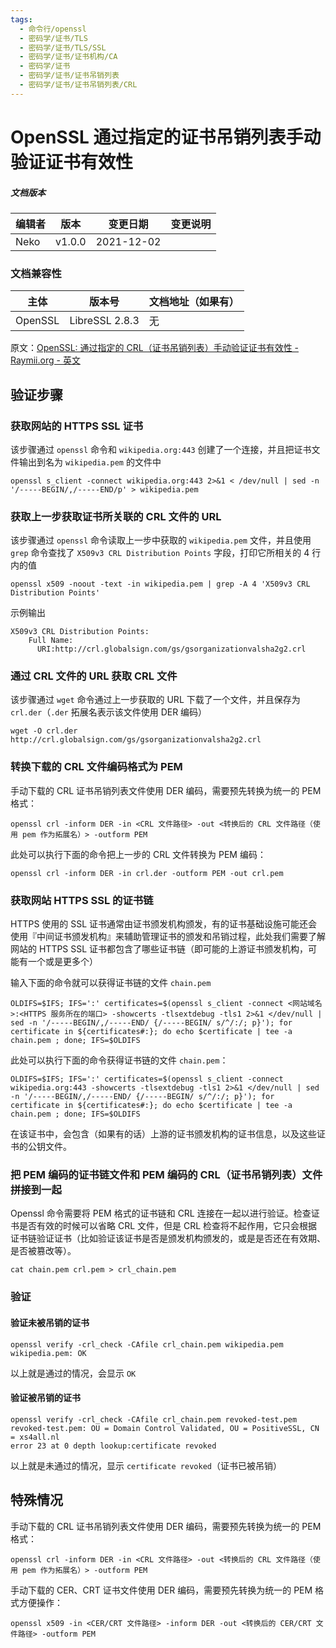 ```yaml
---
tags:
  - 命令行/openssl
  - 密码学/证书/TLS
  - 密码学/证书/TLS/SSL
  - 密码学/证书/证书机构/CA
  - 密码学/证书
  - 密码学/证书/证书吊销列表
  - 密码学/证书/证书吊销列表/CRL
---
```


# OpenSSL 通过指定的证书吊销列表手动验证证书有效性

##### 文档版本

| 编辑者 | 版本 | 变更日期 | 变更说明 |
| ----- | --- | ------- | ------- |
| Neko | v1.0.0 | 2021-12-02 |

### 文档兼容性

| 主体 | 版本号 | 文档地址（如果有） |
| -- | -- | -- |
| OpenSSL | LibreSSL 2.8.3 | 无 |

原文：[OpenSSL: 通过指定的 CRL（证书吊销列表）手动验证证书有效性 - Raymii.org - 英文](https://raymii.org/s/articles/OpenSSL_manually_verify_a_certificate_against_a_CRL.html)

## 验证步骤

### 获取网站的 HTTPS SSL 证书

该步骤通过 `openssl` 命令和 `wikipedia.org:443` 创建了一个连接，并且把证书文件输出到名为 `wikipedia.pem` 的文件中

```shell
openssl s_client -connect wikipedia.org:443 2>&1 < /dev/null | sed -n '/-----BEGIN/,/-----END/p' > wikipedia.pem
```

### 获取上一步获取证书所关联的 CRL 文件的 URL

该步骤通过 `openssl` 命令读取上一步中获取的 `wikipedia.pem` 文件，并且使用 `grep` 命令查找了 `X509v3 CRL Distribution Points` 字段，打印它所相关的 4 行内的值

```shell
openssl x509 -noout -text -in wikipedia.pem | grep -A 4 'X509v3 CRL Distribution Points'
```

示例输出

```shell
X509v3 CRL Distribution Points:
    Full Name:
      URI:http://crl.globalsign.com/gs/gsorganizationvalsha2g2.crl
```

### 通过 CRL 文件的 URL 获取 CRL 文件

该步骤通过 `wget` 命令通过上一步获取的 URL 下载了一个文件，并且保存为 `crl.der`（`.der` 拓展名表示该文件使用 DER 编码）

```shell
wget -O crl.der http://crl.globalsign.com/gs/gsorganizationvalsha2g2.crl
```

### 转换下载的 CRL 文件编码格式为 PEM

手动下载的 CRL 证书吊销列表文件使用 DER 编码，需要预先转换为统一的 PEM 格式：

```shell
openssl crl -inform DER -in <CRL 文件路径> -out <转换后的 CRL 文件路径（使用 pem 作为拓展名）> -outform PEM
```

此处可以执行下面的命令把上一步的 CRL 文件转换为 PEM 编码：

```shell
openssl crl -inform DER -in crl.der -outform PEM -out crl.pem
```

### 获取网站 HTTPS SSL 的证书链

HTTPS 使用的 SSL 证书通常由证书颁发机构颁发，有的证书基础设施可能还会使用『中间证书颁发机构』来辅助管理证书的颁发和吊销过程，此处我们需要了解网站的 HTTPS SSL 证书都包含了哪些证书链（即可能的上游证书颁发机构，可能有一个或是更多个）

输入下面的命令就可以获得证书链的文件 `chain.pem`

```shell
OLDIFS=$IFS; IFS=':' certificates=$(openssl s_client -connect <网站域名>:<HTTPS 服务所在的端口> -showcerts -tlsextdebug -tls1 2>&1 </dev/null | sed -n '/-----BEGIN/,/-----END/ {/-----BEGIN/ s/^/:/; p}'); for certificate in ${certificates#:}; do echo $certificate | tee -a chain.pem ; done; IFS=$OLDIFS
```

此处可以执行下面的命令获得证书链的文件 `chain.pem`：

```shell
OLDIFS=$IFS; IFS=':' certificates=$(openssl s_client -connect wikipedia.org:443 -showcerts -tlsextdebug -tls1 2>&1 </dev/null | sed -n '/-----BEGIN/,/-----END/ {/-----BEGIN/ s/^/:/; p}'); for certificate in ${certificates#:}; do echo $certificate | tee -a chain.pem ; done; IFS=$OLDIFS
```

在该证书中，会包含（如果有的话）上游的证书颁发机构的证书信息，以及这些证书的公钥文件。

### 把 PEM 编码的证书链文件和 PEM 编码的 CRL（证书吊销列表）文件拼接到一起

Openssl 命令需要将 PEM 格式的证书链和 CRL 连接在一起以进行验证。检查证书是否有效的时候可以省略 CRL 文件，但是 CRL 检查将不起作用，它只会根据证书链验证证书（比如验证该证书是否是颁发机构颁发的，或是是否还在有效期、是否被篡改等）。

```shell
cat chain.pem crl.pem > crl_chain.pem
```

### 验证

#### 验证未被吊销的证书

```shell
openssl verify -crl_check -CAfile crl_chain.pem wikipedia.pem
wikipedia.pem: OK
```

以上就是通过的情况，会显示 `OK`

#### 验证被吊销的证书

```shell
openssl verify -crl_check -CAfile crl_chain.pem revoked-test.pem
revoked-test.pem: OU = Domain Control Validated, OU = PositiveSSL, CN = xs4all.nl
error 23 at 0 depth lookup:certificate revoked
```

以上就是未通过的情况，显示 `certificate revoked`（证书已被吊销）

## 特殊情况

手动下载的 CRL 证书吊销列表文件使用 DER 编码，需要预先转换为统一的 PEM 格式：

```shell
openssl crl -inform DER -in <CRL 文件路径> -out <转换后的 CRL 文件路径（使用 pem 作为拓展名）> -outform PEM
```

手动下载的 CER、CRT 证书文件使用 DER 编码，需要预先转换为统一的 PEM 格式方便操作：

```shell
openssl x509 -in <CER/CRT 文件路径> -inform DER -out <转换后的 CER/CRT 文件路径> -outform PEM
```
